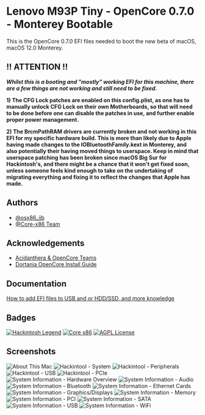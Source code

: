 
# Lenovo M93P Tiny - OpenCore 0.7.0 - Monterey Bootable

This is the OpenCore 0.7.0 EFI files needed to boot the new beta of macOS, macOS 12.0 Monterey.

## !! ATTENTION !!
_**Whilst this is a booting and "mostly" working EFI for this machine, there are a few things are not working and still need to be fixed.**_

**1) The CFG Lock patches are enabled on this config.plist, as one has to manually unlock CFG Lock on their own Motherboards, so that will need to be done before one can disable the patches in use, and further enable proper power management.**

**2) The BrcmPathRAM drivers are currently broken and not working in this EFI for my specific hardware build. This is more than likely due to Apple having made changes to the IOBluetoothFamily.kext in Monterey, and also potentially their having moved things to userspace. Keep in mind that userspace patching has been broken since macOS Big Sur for Hackintosh's, and there might be a chance that it won't get fixed soon, unless someone feels kind enough to take on the undertaking of migrating everything and fixing it to reflect the changes that Apple has made.**

## Authors

- [@osx86_ijb](https://www.github.com/osx86-ijb)
- [@Core-x86 Team](https://discord.com/invite/yCYpdZE)

## Acknowledgements
- [Acidanthera & OpenCore Teams](https://github.com/acidanthera)
- [Dortania OpenCore Install Guide](https://dortania.github.io/OpenCore-Install-Guide/)

## Documentation

[How to add EFI files to USB and or HDD/SSD, and more knowledge](https://dortania.github.io/OpenCore-Install-Guide/installer-guide/opencore-efi.html)

## Badges

[![Hackintosh Legend](https://img.shields.io/badge/Core-x86-blue)](https://github.com/Core-x86)
[![Core x86](https://img.shields.io/badge/Hackintosh-Legend-red)](https://github.com/osx86-ijb)
[![AGPL License](https://img.shields.io/badge/Go%20There-Away%20From%20Me-brightgreeng)](https://www.youtube.com/watch?v=PjACk_dw1v8)
## Screenshots
![About This Mac](https://i.ibb.co/VtmGZd7/Screen-Shot-2021-06-07-at-9-16-58-PM.png)
![Hackintool - System](https://i.ibb.co/nkxvXG8/Screen-Shot-2021-06-09-at-11-17-32-AM.png)
![Hackintool - Peripherals](https://i.ibb.co/Y3cvRbP/Screen-Shot-2021-06-09-at-11-17-39-AM.png)
![Hackintool - USB](https://i.ibb.co/vzRRL23/Screen-Shot-2021-06-09-at-11-17-50-AM.png)
![Hackintool - PCIe](https://i.ibb.co/LZ4bfDq/Screen-Shot-2021-06-09-at-11-18-09-AM.png)
![System Information - Hardware Overview](https://i.ibb.co/kVZrLkn/Screen-Shot-2021-06-09-at-11-16-12-AM.png)
![System Information - Audio](https://i.ibb.co/Xx3J23p/Screen-Shot-2021-06-09-at-11-16-18-AM.png)
![System Information - Bluetooth](https://i.ibb.co/f2LL59C/Screen-Shot-2021-06-09-at-11-16-21-AM.png)
![System Information - Ethernet Cards](https://i.ibb.co/nCpfzbK/Screen-Shot-2021-06-09-at-11-16-26-AM.png)
![System Information - Graphics/Displays](https://i.ibb.co/Rb1htXz/Screen-Shot-2021-06-09-at-11-16-30-AM.png)
![System Information - Memory](https://i.ibb.co/3mkpwcV/Screen-Shot-2021-06-09-at-11-16-32-AM.png)
![System Information - PCI](https://i.ibb.co/WypVrqh/Screen-Shot-2021-06-09-at-11-16-38-AM.png)
![System Information - SATA](https://i.ibb.co/KWhRQSy/Screen-Shot-2021-06-09-at-11-16-45-AM.png)
![System Information - USB](https://i.ibb.co/VHnDvLW/Screen-Shot-2021-06-09-at-11-16-52-AM.png)
![System Information - WiFi](https://i.ibb.co/yfjWj5P/Screen-Shot-2021-06-09-at-11-17-16-AM.png)